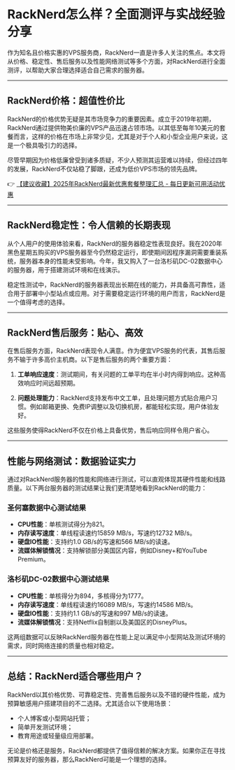# RackNerd怎么样？全面测评与实战经验分享

作为知名且价格实惠的VPS服务商，RackNerd一直是许多人关注的焦点。本文将从价格、稳定性、售后服务以及性能网络测试等多个方面，对RackNerd进行全面测评，以帮助大家合理选择适合自己需求的服务器。

---

## RackNerd价格：超值性价比

RackNerd的价格优势无疑是其市场竞争力的重要因素。成立于2019年初期，RackNerd通过提供物美价廉的VPS产品迅速占领市场。以其低至每年10美元的套餐而言，这样的价格在市场上非常少见，尤其是对于个人和小型企业用户来说，这是一个极具吸引力的选择。

尽管早期因为价格低廉曾受到诸多质疑，不少人预测其运营难以持续，但经过四年的发展，RackNerd不仅站稳了脚跟，还成为低价VPS市场的领先品牌。

👉 [【建议收藏】2025年RackNerd最新优惠套餐整理汇总 - 每日更新可用活动优惠](https://bit.ly/Rack_Nerd)

---

## RackNerd稳定性：令人信赖的长期表现

从个人用户的使用体验来看，RackNerd的服务器稳定性表现良好。我在2020年黑色星期五购买的VPS服务器至今仍然稳定运行，即使期间因程序漏洞需要重装系统，服务器本身的性能未受影响。今年，我又购入了一台洛杉矶DC-02数据中心的服务器，用于搭建测试环境和在线演示。

稳定性测试中，RackNerd的服务器表现出长期在线的能力，并具备高可靠性，适合用于部署中小型站点或应用。对于需要稳定运行环境的用户而言，RackNerd是一个值得考虑的选择。

---

## RackNerd售后服务：贴心、高效

在售后服务方面，RackNerd表现令人满意。作为便宜VPS服务的代表，其售后服务不输于许多高价主机商。以下是售后服务的两个重要方面：

1. **工单响应速度**：测试期间，有关问题的工单平均在半小时内得到响应。这种高效响应时间远超预期。
   
2. **问题处理能力**：RackNerd支持发布中文工单，且处理问题方式贴合用户习惯。例如邮箱更换、免费IP调整以及切换机房，都能轻松实现，用户体验友好。

这些服务使得RackNerd不仅在价格上具备优势，售后响应同样令用户省心。

---

## 性能与网络测试：数据验证实力

通过对RackNerd服务器的性能和网络进行测试，可以直观体现其硬件性能和线路质量。以下两台服务器的测试结果让我们更清楚地看到RackNerd的能力：

### 圣何塞数据中心测试结果

- **CPU性能**：单核测试得分为821。
- **内存读写速度**：单线程读速约15859 MB/s，写速约12732 MB/s。
- **硬盘IO性能**：支持约1.0 GB/s的写速和566 MB/s的读速。
- **流媒体解锁情况**：支持解锁部分美国区内容，例如Disney+和YouTube Premium。

### 洛杉矶DC-02数据中心测试结果

- **CPU性能**：单核得分为894，多核得分为1777。
- **内存读写速度**：单线程读速约16089 MB/s，写速约14586 MB/s。
- **硬盘IO性能**：支持约1.1 GB/s的写速和997 MB/s的读速。
- **流媒体解锁情况**：支持Netflix自制剧以及美国区的DisneyPlus。

这两组数据可以反映RackNerd服务器在性能上足以满足中小型网站及测试环境的需求，同时网络连接的质量也相对稳定。

---

## 总结：RackNerd适合哪些用户？

RackNerd以其价格优势、可靠稳定性、完善售后服务以及不错的硬件性能，成为预算敏感用户搭建项目的不二选择。尤其适合以下使用场景：

- 个人博客或小型网站托管；
- 简单开发测试环境；
- 教育用途或轻量级应用部署。

无论是价格还是服务，RackNerd都提供了值得信赖的解决方案。如果你正在寻找预算友好的服务器，那么RackNerd可能是一个理想的选择。
